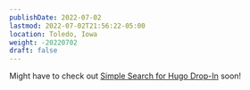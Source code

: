 ```yaml
---
publishDate: 2022-07-02
lastmod: 2022-07-02T21:56:22-05:00
location: Toledo, Iowa
weight: -20220702
draft: false
---
```

Might have to check out [Simple Search for Hugo Drop-In](https://discourse.gohugo.io/t/simple-search-for-hugo-drop-in/39277) soon!
